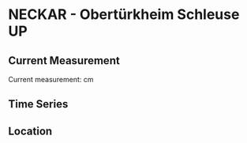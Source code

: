 # NECKAR - Obertürkheim Schleuse UP

## Current Measurement

Current measurement: <Value topic="rivers/pegel-online/NECKAR/Obertürkheim_Schleuse_UP/measurementValue"/> cm

## Time Series

<TimeSeries topic="rivers/pegel-online/NECKAR/Obertürkheim_Schleuse_UP/measurementValue" period="week" />

## Location

<WorldMap>
  <Marker lat="48.753695962803185" lon="9.264509832424219" labelTopic="rivers/pegel-online/NECKAR/Obertürkheim_Schleuse_UP" />
</WorldMap>
